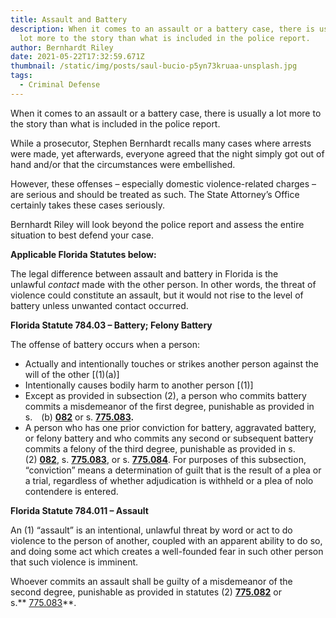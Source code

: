 ```yaml
---
title: Assault and Battery
description: When it comes to an assault or a battery case, there is usually a
  lot more to the story than what is included in the police report.
author: Bernhardt Riley
date: 2021-05-22T17:32:59.671Z
thumbnail: /static/img/posts/saul-bucio-p5yn73kruaa-unsplash.jpg
tags:
  - Criminal Defense
---
```

When it comes to an assault or a battery case, there is usually a lot more to the story than what is included in the police report.

While a prosecutor, Stephen Bernhardt recalls many cases where arrests were made, yet afterwards, everyone agreed that the night simply got out of hand and/or that the circumstances were embellished.

However, these offenses – especially domestic violence-related charges – are serious and should be treated as such. The State Attorney’s Office certainly takes these cases seriously.

Bernhardt Riley will look beyond the police report and assess the entire situation to best defend your case.

**Applicable Florida Statutes below:**

The legal difference between assault and battery in Florida is the unlawful *contact* made with the other person. In other words, the threat of violence could constitute an assault, but it would not rise to the level of battery unless unwanted contact occurred.

**Florida Statute 784.03 – Battery; Felony Battery** 

The offense of battery occurs when a person:

* Actually and intentionally touches or strikes another person against the will of the other \[(1)(a)]
* Intentionally causes bodily harm to another person \[(1)]
* Except as provided in subsection (2), a person who commits battery commits a misdemeanor of the first degree, punishable as provided in s. (b) **[082](http://www.leg.state.fl.us/statutes/index.cfm?App_mode=Display_Statute&Search_String=&URL=0700-0799/0775/Sections/0775.082.html)** or s. **[775.083](http://www.leg.state.fl.us/statutes/index.cfm?App_mode=Display_Statute&Search_String=&URL=0700-0799/0775/Sections/0775.083.html).**
* A person who has one prior conviction for battery, aggravated battery, or felony battery and who commits any second or subsequent battery commits a felony of the third degree, punishable as provided in s. (2) **[082](http://www.leg.state.fl.us/statutes/index.cfm?App_mode=Display_Statute&Search_String=&URL=0700-0799/0775/Sections/0775.082.html)**, s. **[775.083](http://www.leg.state.fl.us/statutes/index.cfm?App_mode=Display_Statute&Search_String=&URL=0700-0799/0775/Sections/0775.083.html)**, or s. **[775.084](http://www.leg.state.fl.us/statutes/index.cfm?App_mode=Display_Statute&Search_String=&URL=0700-0799/0775/Sections/0775.084.html)**. For purposes of this subsection, “conviction” means a determination of guilt that is the result of a plea or a trial, regardless of whether adjudication is withheld or a plea of nolo contendere is entered.

**Florida Statute 784.011 – Assault**

An (1) “assault” is an intentional, unlawful threat by word or act to do violence to the person of another, coupled with an apparent ability to do so, and doing some act which creates a well-founded fear in such other person that such violence is imminent.

Whoever commits an assault shall be guilty of a misdemeanor of the second degree, punishable as provided in statutes (2) **[775.082](http://www.leg.state.fl.us/Statutes/index.cfm?App_mode=Display_Statute&Search_String=&URL=0700-0799/0775/Sections/0775.082.html)** or s.** [775.083](http://www.leg.state.fl.us/Statutes/index.cfm?App_mode=Display_Statute&Search_String=&URL=0700-0799/0775/Sections/0775.083.html)**.